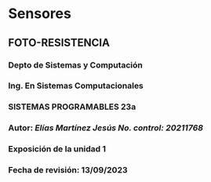 # Sensores
## FOTO-RESISTENCIA
### Depto de Sistemas y Computación
### Ing. En Sistemas Computacionales
### SISTEMAS PROGRAMABLES 23a
### **Autor:** *Elías Martínez Jesús      No. control: 20211768*
### Exposición de la unidad 1 
### Fecha de revisión: 13/09/2023
